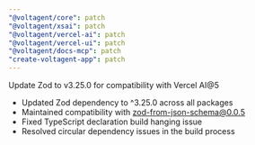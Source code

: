 ```yaml
---
"@voltagent/core": patch
"@voltagent/xsai": patch
"@voltagent/vercel-ai": patch
"@voltagent/vercel-ui": patch
"@voltagent/docs-mcp": patch
"create-voltagent-app": patch
---
```


Update Zod to v3.25.0 for compatibility with Vercel AI@5

- Updated Zod dependency to ^3.25.0 across all packages
- Maintained compatibility with zod-from-json-schema@0.0.5
- Fixed TypeScript declaration build hanging issue
- Resolved circular dependency issues in the build process
